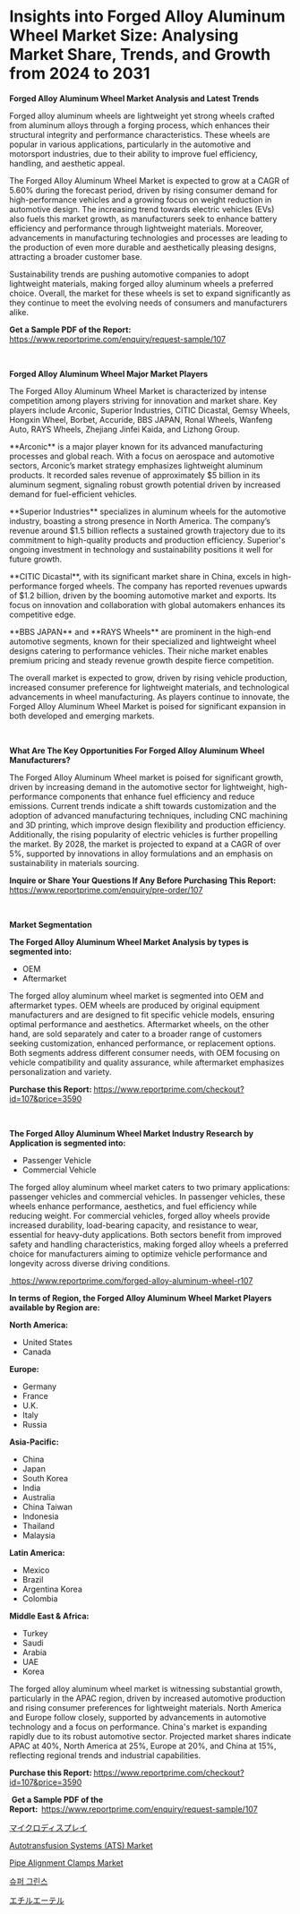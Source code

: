 <p><h1>Insights into Forged Alloy Aluminum Wheel Market Size: Analysing Market Share, Trends, and Growth from 2024 to 2031</h1></p><p><strong>Forged Alloy Aluminum Wheel Market Analysis and Latest Trends</strong></p>
<p><p>Forged alloy aluminum wheels are lightweight yet strong wheels crafted from aluminum alloys through a forging process, which enhances their structural integrity and performance characteristics. These wheels are popular in various applications, particularly in the automotive and motorsport industries, due to their ability to improve fuel efficiency, handling, and aesthetic appeal.</p><p>The Forged Alloy Aluminum Wheel Market is expected to grow at a CAGR of 5.60% during the forecast period, driven by rising consumer demand for high-performance vehicles and a growing focus on weight reduction in automotive design. The increasing trend towards electric vehicles (EVs) also fuels this market growth, as manufacturers seek to enhance battery efficiency and performance through lightweight materials. Moreover, advancements in manufacturing technologies and processes are leading to the production of even more durable and aesthetically pleasing designs, attracting a broader customer base.</p><p>Sustainability trends are pushing automotive companies to adopt lightweight materials, making forged alloy aluminum wheels a preferred choice. Overall, the market for these wheels is set to expand significantly as they continue to meet the evolving needs of consumers and manufacturers alike.</p></p>
<p><strong>Get a Sample PDF of the Report:&nbsp;</strong> <a href="https://www.reportprime.com/enquiry/request-sample/107">https://www.reportprime.com/enquiry/request-sample/107</a></p>
<p>&nbsp;</p>
<p><strong>Forged Alloy Aluminum Wheel Major Market Players</strong></p>
<p><p>The Forged Alloy Aluminum Wheel Market is characterized by intense competition among players striving for innovation and market share. Key players include Arconic, Superior Industries, CITIC Dicastal, Gemsy Wheels, Hongxin Wheel, Borbet, Accuride, BBS JAPAN, Ronal Wheels, Wanfeng Auto, RAYS Wheels, Zhejiang Jinfei Kaida, and Lizhong Group.</p><p>**Arconic** is a major player known for its advanced manufacturing processes and global reach. With a focus on aerospace and automotive sectors, Arconic’s market strategy emphasizes lightweight aluminum products. It recorded sales revenue of approximately $5 billion in its aluminum segment, signaling robust growth potential driven by increased demand for fuel-efficient vehicles.</p><p>**Superior Industries** specializes in aluminum wheels for the automotive industry, boasting a strong presence in North America. The company’s revenue around $1.5 billion reflects a sustained growth trajectory due to its commitment to high-quality products and production efficiency. Superior's ongoing investment in technology and sustainability positions it well for future growth.</p><p>**CITIC Dicastal**, with its significant market share in China, excels in high-performance forged wheels. The company has reported revenues upwards of $1.2 billion, driven by the booming automotive market and exports. Its focus on innovation and collaboration with global automakers enhances its competitive edge.</p><p>**BBS JAPAN** and **RAYS Wheels** are prominent in the high-end automotive segments, known for their specialized and lightweight wheel designs catering to performance vehicles. Their niche market enables premium pricing and steady revenue growth despite fierce competition.</p><p>The overall market is expected to grow, driven by rising vehicle production, increased consumer preference for lightweight materials, and technological advancements in wheel manufacturing. As players continue to innovate, the Forged Alloy Aluminum Wheel Market is poised for significant expansion in both developed and emerging markets.</p></p>
<p>&nbsp;</p>
<p><strong>What Are The Key Opportunities For Forged Alloy Aluminum Wheel Manufacturers?</strong></p>
<p><p>The Forged Alloy Aluminum Wheel market is poised for significant growth, driven by increasing demand in the automotive sector for lightweight, high-performance components that enhance fuel efficiency and reduce emissions. Current trends indicate a shift towards customization and the adoption of advanced manufacturing techniques, including CNC machining and 3D printing, which improve design flexibility and production efficiency. Additionally, the rising popularity of electric vehicles is further propelling the market. By 2028, the market is projected to expand at a CAGR of over 5%, supported by innovations in alloy formulations and an emphasis on sustainability in materials sourcing.</p></p>
<p><strong>Inquire or Share Your Questions If Any Before Purchasing This Report:</strong> <a href="https://www.reportprime.com/enquiry/pre-order/107">https://www.reportprime.com/enquiry/pre-order/107</a></p>
<p>&nbsp;</p>
<p><strong>Market Segmentation</strong></p>
<p><strong>The Forged Alloy Aluminum Wheel Market Analysis by types is segmented into:</strong></p>
<p><ul><li>OEM</li><li>Aftermarket</li></ul></p>
<p><p>The forged alloy aluminum wheel market is segmented into OEM and aftermarket types. OEM wheels are produced by original equipment manufacturers and are designed to fit specific vehicle models, ensuring optimal performance and aesthetics. Aftermarket wheels, on the other hand, are sold separately and cater to a broader range of customers seeking customization, enhanced performance, or replacement options. Both segments address different consumer needs, with OEM focusing on vehicle compatibility and quality assurance, while aftermarket emphasizes personalization and variety.</p></p>
<p><strong>Purchase this Report:&nbsp;</strong><a href="https://www.reportprime.com/checkout?id=107&price=3590">https://www.reportprime.com/checkout?id=107&price=3590</a></p>
<p>&nbsp;</p>
<p><strong>The Forged Alloy Aluminum Wheel Market Industry Research by Application is segmented into:</strong></p>
<p><ul><li>Passenger Vehicle</li><li>Commercial Vehicle</li></ul></p>
<p><p>The forged alloy aluminum wheel market caters to two primary applications: passenger vehicles and commercial vehicles. In passenger vehicles, these wheels enhance performance, aesthetics, and fuel efficiency while reducing weight. For commercial vehicles, forged alloy wheels provide increased durability, load-bearing capacity, and resistance to wear, essential for heavy-duty applications. Both sectors benefit from improved safety and handling characteristics, making forged alloy wheels a preferred choice for manufacturers aiming to optimize vehicle performance and longevity across diverse driving conditions.</p></p>
<p><a href="https://www.reportprime.com/forged-alloy-aluminum-wheel-r107">&nbsp;https://www.reportprime.com/forged-alloy-aluminum-wheel-r107</a></p>
<p><strong>In terms of Region, the Forged Alloy Aluminum Wheel Market Players available by Region are:</strong></p>
<p>
    <p> <strong> North America: </strong>
        <ul>
            <li>United States</li>
            <li>Canada</li>
        </ul>
        </p> 
    <p> <strong> Europe: </strong>
        <ul>
            <li>Germany</li>
            <li>France</li>
            <li>U.K.</li>
            <li>Italy</li>
            <li>Russia</li>
        </ul>
        </p> 
    <p> <strong> Asia-Pacific: </strong>
        <ul>
            <li>China</li>
            <li>Japan</li>
            <li>South Korea</li>
            <li>India</li>
            <li>Australia</li>
            <li>China Taiwan</li>
            <li>Indonesia</li>
            <li>Thailand</li>
            <li>Malaysia</li>
        </ul>
        </p> 
    <p> <strong> Latin America: </strong>
        <ul>
            <li>Mexico</li>
            <li>Brazil</li>
            <li>Argentina Korea</li>
            <li>Colombia</li>
        </ul>
        </p> 
    <p> <strong> Middle East & Africa: </strong>
        <ul>
            <li>Turkey</li>
            <li>Saudi</li>
            <li>Arabia</li>
            <li>UAE</li>
            <li>Korea</li>
        </ul>
    </p>
    </p>
<p><p>The forged alloy aluminum wheel market is witnessing substantial growth, particularly in the APAC region, driven by increased automotive production and rising consumer preferences for lightweight materials. North America and Europe follow closely, supported by advancements in automotive technology and a focus on performance. China's market is expanding rapidly due to its robust automotive sector. Projected market shares indicate APAC at 40%, North America at 25%, Europe at 20%, and China at 15%, reflecting regional trends and industrial capabilities.</p></p>
<p><strong>Purchase this Report: </strong><a href="https://www.reportprime.com/checkout?id=107&price=3590">https://www.reportprime.com/checkout?id=107&price=3590</a></p>
<p>&nbsp;<strong>Get a Sample PDF of the Report:&nbsp;&nbsp;</strong><a href="https://www.reportprime.com/enquiry/request-sample/107">https://www.reportprime.com/enquiry/request-sample/107</a></p>
<p><strong></strong></p>
<p><p><a href="https://medium.com/@henriettemills1/%E6%9C%AA%E6%9D%A5%E3%81%AB%E5%82%99%E3%81%88%E3%81%9F-%E3%82%B0%E3%83%AD%E3%83%BC%E3%83%90%E3%83%AB%E3%83%9E%E3%82%A4%E3%82%AF%E3%83%AD%E3%83%87%E3%82%A3%E3%82%B9%E3%83%97%E3%83%AC%E3%82%A4%E5%B8%82%E5%A0%B4%E3%81%AB%E9%96%A2%E3%81%99%E3%82%8B%E6%88%A6%E7%95%A5%E7%9A%84%E3%82%A4%E3%83%B3%E3%82%B5%E3%82%A4%E3%83%88-2024-2031-399c96931b6c">マイクロディスプレイ</a></p><p><a href="https://issuu.com/reportprime-2/docs/autotransfusion-systems-ats-market-size-2030.pptx">Autotransfusion Systems (ATS) Market</a></p><p><a href="https://medium.com/@aureliarice/pipe-alignment-clamps-market-overview-global-market-trends-and-future-prospects-from-2024-to-2031-d8d4abc875a7">Pipe Alignment Clamps Market</a></p><p><a href="https://medium.com/@nargishadi90/%EC%8A%88%ED%8D%BC-%EA%B7%B8%EB%A6%B0%EC%8A%A4-%EC%8B%9C%EC%9E%A5-%EA%B7%9C%EB%AA%A8-%EC%84%B1%EC%9E%A5-%EB%B0%8F-%EC%82%B0%EC%97%85-%EB%B6%84%EC%84%9D-%EC%8B%9C%EC%9E%A5-%EC%84%B8%EB%B6%84%ED%99%94-%EB%B0%8F-%EC%A7%80%EC%97%AD-%ED%86%B5%EC%B0%B0%EB%A0%A5%EA%B3%BC-2031%EB%85%84%EA%B9%8C%EC%A7%80%EC%9D%98-%EC%98%88%EC%B8%A1-0fcd3ec14aed">슈퍼 그린스</a></p><p><a href="https://medium.com/@vadkqfca47/%E3%82%A8%E3%83%81%E3%83%AB%E3%82%A8%E3%83%BC%E3%83%86%E3%83%AB%E7%94%A3%E6%A5%AD%E5%88%86%E6%9E%90%E3%83%AC%E3%83%9D%E3%83%BC%E3%83%88-%E3%81%9D%E3%81%AE%E5%B8%82%E5%A0%B4%E8%A6%8F%E6%A8%A1%E3%81%AF-2024%E5%B9%B4%E3%81%8B%E3%82%892031%E5%B9%B4%E3%81%BE%E3%81%A7%E3%81%AE%E6%9C%9F%E9%96%93%E3%81%AB-4-9-%E3%81%AEcagr%E3%81%A7%E6%88%90%E9%95%B7%E3%81%99%E3%82%8B%E3%81%A8%E4%BA%88%E6%B8%AC%E3%81%95%E3%82%8C%E3%81%A6%E3%81%84%E3%81%BE%E3%81%99-%E3%82%A2%E3%83%97%E3%83%AA%E3%82%B1%E3%83%BC%E3%82%B7%E3%83%A7%E3%83%B3-%E3%82%BF%E3%82%A4%E3%83%97-%E5%9C%B0%E5%9F%9F%E5%88%A5%E3%81%AB%E4%BA%88%E6%B8%AC%E3%81%95%E3%82%8C%E3%81%A6%E3%81%84%E3%81%BE%E3%81%99-1642e6f3f725">エチルエーテル</a></p></p>